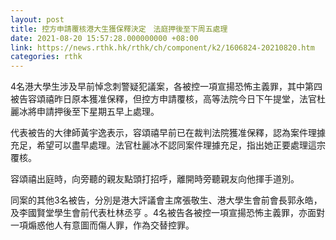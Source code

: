 ```yaml
---
layout: post
title: 控方申請覆核港大生獲保釋決定　法庭押後至下周五處理
date: 2021-08-20 15:57:28.000000000 +08:00
link: https://news.rthk.hk/rthk/ch/component/k2/1606824-20210820.htm
categories: rthk
---
```


4名港大學生涉及早前悼念刺警疑犯議案，各被控一項宣揚恐怖主義罪，其中第四被告容頌禧昨日原本獲准保釋，但控方申請覆核，高等法院今日下午提堂，法官杜麗冰將申請押後至下星期五早上處理。

代表被告的大律師黃宇逸表示，容頌禧早前已在裁判法院獲准保釋，認為案件理據充足，希望可以盡早處理。法官杜麗冰不認同案件理據充足，指出她正要處理這宗覆核。

容頌禧出庭時，向旁聽的親友點頭打招呼，離開時旁聽親友向他揮手道別。

同案的其他3名被告，分別是港大評議會主席張敬生、港大學生會前會長郭永皓，及李國賢堂學生會前代表杜林丞亨 。4名被告各被控一項宣揚恐怖主義罪，亦面對一項煽惑他人有意圖而傷人罪，作為交替控罪。
